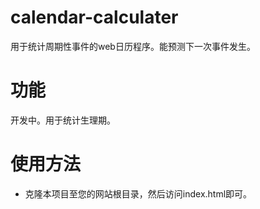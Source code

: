 # calendar-calculater

 用于统计周期性事件的web日历程序。能预测下一次事件发生。

# 功能

开发中。用于统计生理期。

# 使用方法

- 克隆本项目至您的网站根目录，然后访问index.html即可。

